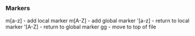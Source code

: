### Markers
m[a-z] - add local marker
m[A-Z] - add global marker
'[a-z] - return to local marker
'[A-Z] - return to global marker
gg - move to top of file